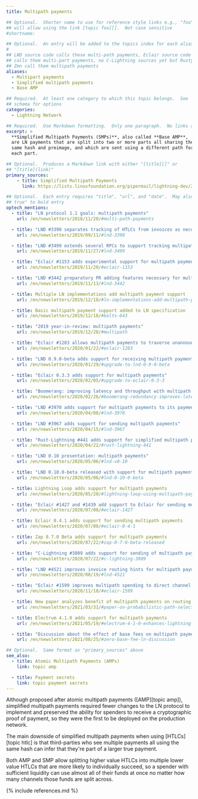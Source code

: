 ```yaml
---
title: Multipath payments

## Optional.  Shorter name to use for reference style links e.g., "foo"
## will allow using the link [topic foo][].  Not case sensitive
#shortname:

## Optional.  An entry will be added to the topics index for each alias
#
## LND source code calls these multi-path payments, Eclair source code
## calls them multi-part payments, no C-Lightning sources yet but Rusty and
## Zmn call them multipath payments
aliases:
  - Multipart payments
  - Simplified multipath payments
  - Base AMP

## Required.  At least one category to which this topic belongs.  See
## schema for options
categories:
  - Lightning Network

## Required.  Use Markdown formatting.  Only one paragraph.  No links allowed.
excerpt: >
  **Simplified Multipath Payments (SMPs)**, also called **Base AMP**,
  are LN payments that are split into two or more parts all sharing the
  same hash and preimage, and which are sent using a different path for
  each part.

## Optional.  Produces a Markdown link with either "[title][]" or
## "[title](link)"
primary_sources:
    - title: Simplified Multipath Payments
      link: https://lists.linuxfoundation.org/pipermail/lightning-dev/2018-November/001577.html

## Optional.  Each entry requires "title", "url", and "date".  May also use "feature:
## true" to bold entry
optech_mentions:
  - title: "LN protocol 1.1 goals: multipath payments"
    url: /en/newsletters/2018/11/20/#multi-path-payments

  - title: "LND #3390 separates tracking of HTLCs from invoices as necessary for SMP"
    url: /en/newsletters/2019/09/11/#lnd-3390

  - title: "LND #3499 extends several RPCs to support tracking multipath payments"
    url: /en/newsletters/2019/11/27/#lnd-3499

  - title: "Eclair #1153 adds experimental support for multipath payments"
    url: /en/newsletters/2019/11/20/#eclair-1153

  - title: "LND #3442 preparatory PR adding features necessary for multipath payments"
    url: /en/newsletters/2019/11/13/#lnd-3442

  - title: Multiple LN implementations add multipath payment support
    url: /en/newsletters/2019/12/18/#ln-implementations-add-multipath-payment-support

  - title: Basic multipath payment support added to LN specification
    url: /en/newsletters/2019/12/18/#bolts-643

  - title: "2019 year-in-review: multipath payments"
    url: /en/newsletters/2019/12/28/#multipath

  - title: "Eclair #1283 allows multipath payments to traverse unannounced channels"
    url: /en/newsletters/2020/01/22/#eclair-1283

  - title: "LND 0.9.0-beta adds support for receiving multipath payments"
    url: /en/newsletters/2020/01/29/#upgrade-to-lnd-0-9-0-beta

  - title: "Eclair 0.3.3 adds support for multipath payments"
    url: /en/newsletters/2020/02/05/#upgrade-to-eclair-0-3-3

  - title: "Boomerang: improving latency and throughput with multipath payments"
    url: /en/newsletters/2020/02/26/#boomerang-redundancy-improves-latency-and-throughput-in-payment-channel-networks

  - title: "LND #3970 adds support for multipath payments to its payment lifecycle"
    url: /en/newsletters/2020/04/08/#lnd-3970

  - title: "LND #3967 adds support for sending multipath payments"
    url: /en/newsletters/2020/04/15/#lnd-3967

  - title: "Rust-Lightning #441 adds support for simplified multipath payments"
    url: /en/newsletters/2020/04/22/#rust-lightning-441

  - title: "LND 0.10 presentation: multipath payments"
    url: /en/newsletters/2020/05/06/#lnd-v0-10

  - title: "LND 0.10.0-beta released with support for multipath payments"
    url: /en/newsletters/2020/05/06/#lnd-0-10-0-beta

  - title: Lightning Loop adds support for multipath payments
    url: /en/newsletters/2020/05/20/#lightning-loop-using-multipath-payments

  - title: "Eclair #1427 and #1439 add support to Eclair for sending multipath payments"
    url: /en/newsletters/2020/07/08/#eclair-1427

  - title: Eclair 0.4.1 adds support for sending multipath payments
    url: /en/newsletters/2020/07/08/#eclair-0-4-1

  - title: Zap 0.7.0 Beta adds support for multipath payments
    url: /en/newsletters/2020/07/22/#zap-0-7-0-beta-released

  - title: "C-Lightning #3809 adds support for sending of multipath payments"
    url: /en/newsletters/2020/07/22/#c-lightning-3809

  - title: "LND #4521 improves invoice routing hints for multipath payments"
    url: /en/newsletters/2020/08/19/#lnd-4521

  - title: "Eclair #1599 improves multipath spending to direct channel counterparties"
    url: /en/newsletters/2020/11/18/#eclair-1599

  - title: New paper analyzes benefit of multipath payments on routing success
    url: /en/newsletters/2021/03/31/#paper-on-probabilistic-path-selection

  - title: Electrum 4.1.0 adds support for multipath payments
    url: /en/newsletters/2021/05/19/#electrum-4-1-0-enhances-lightning-features

  - title: "Discussion about the effect of base fees on multipath payment costs"
    url: /en/newsletters/2021/08/25/#zero-base-fee-ln-discussion

## Optional.  Same format as "primary_sources" above
see_also:
  - title: Atomic Multipath Payments (AMPs)
    link: topic amp

  - title: Payment secrets
    link: topic payment secrets
---
```

Although proposed after atomic multipath payments ([AMP][topic amp]),
simplified multipath payments required fewer changes to the LN protocol
to implement and preserved the ability for spenders to receive a
cryptographic proof of payment, so they were the first to be deployed on
the production network.

The main downside of simplified multipath payments when using
[HTLCs][topic htlc] is that third-parties who see multiple payments all
using the same hash can infer that they're part of a larger true payment.

Both AMP and SMP allow splitting higher value HTLCs into multiple lower
value HTLCs that are more likely to
individually succeed, so a spender with sufficient liquidity can use
almost all of their funds at once no matter how many channels those
funds are split across.

{% include references.md %}

